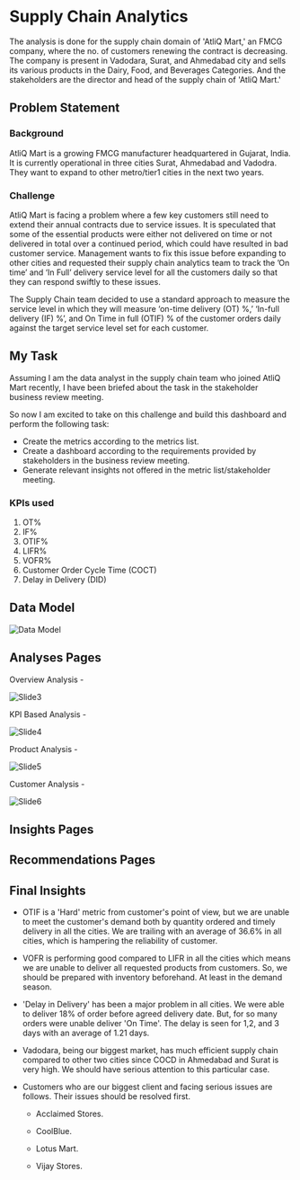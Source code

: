
# Supply Chain Analytics 

The analysis is done for the supply chain domain of 'AtliQ Mart,' an FMCG company, where the no. of customers renewing the contract is decreasing. The company is present in Vadodara, Surat, and Ahmedabad city and sells its various products in the Dairy, Food, and Beverages Categories. And the stakeholders are the director and head of the supply chain of 'AtliQ Mart.'

##  Problem Statement


### Background


AtliQ Mart is a growing FMCG manufacturer headquartered in Gujarat, India. It is currently operational in three cities Surat, Ahmedabad and Vadodra. They want to expand to other metro/tier1 cities in the next two years.


### Challenge


AtliQ Mart is facing a problem where a few key customers still need to extend their annual contracts due to service issues. It is speculated that some of the essential products were either not delivered on time or not delivered in total over a continued period, which could have resulted in bad customer service. Management wants to fix this issue before expanding to other cities and requested their supply chain analytics team to track the ’On time’ and ‘In Full’ delivery service level for all the customers daily so that they can respond swiftly to these issues.

The Supply Chain team decided to use a standard approach to measure the service level in which they will measure ‘on-time delivery (OT) %,’ ‘In-full delivery (IF) %’, and On Time in full (OTIF) % of the customer orders daily against the target service level set for each customer.


## My Task


Assuming I am the data analyst in the supply chain team who joined AtliQ Mart recently, I have been briefed about the task in the stakeholder business review meeting.

So now I am excited to take on this challenge and build this dashboard and perform the following task:

- Create the metrics according to the metrics list.
- Create a dashboard according to the requirements provided by stakeholders in the business review meeting.
- Generate relevant insights not offered in the metric list/stakeholder meeting.


### KPIs used


1. OT%
2. IF%
3. OTIF%
4. LIFR%
5. VOFR%
6. Customer Order Cycle Time (COCT)
7. Delay in Delivery (DID)


## Data Model

![Data Model](https://user-images.githubusercontent.com/58877807/199785407-857dd977-002a-45fa-80c3-5b9cf4d7da06.png)

## Analyses Pages

Overview Analysis -

![Slide3](https://user-images.githubusercontent.com/58877807/199787804-0ccfe041-6ac6-46a9-834c-d6c8c6f8e651.JPG)

KPI Based Analysis -

![Slide4](https://user-images.githubusercontent.com/58877807/199787816-5a6c4471-9ae6-46b3-a7c4-e13448fc1651.JPG)

Product Analysis -

![Slide5](https://user-images.githubusercontent.com/58877807/199787818-8d023ba5-326d-4d84-bf03-c3bc5bf6a6e5.JPG)

Customer Analysis -

![Slide6](https://user-images.githubusercontent.com/58877807/199787819-bb09b611-5008-4ccf-95fc-129e8604e5ec.JPG)

## Insights Pages

## Recommendations Pages

## Final Insights


- OTIF is a 'Hard' metric from customer's point of view, but we are unable to meet the customer's demand both by quantity ordered and timely delivery in all the cities. We are trailing with an average of 36.6% in all cities, which is hampering the reliability of customer.

- VOFR is performing good compared to LIFR in all the cities which means we are unable to deliver all requested products from customers. So, we should be prepared with inventory beforehand. At least in the demand season.

- 'Delay in Delivery' has been a major problem in all cities. We were able to deliver 18% of order before agreed delivery date. But, for so many orders were unable deliver 'On Time'. The delay is seen for 1,2, and 3 days with an average of 1.21 days.

- Vadodara, being our biggest market, has much efficient supply chain compared to other two cities since COCD in Ahmedabad and Surat is very high. We should have serious attention to this particular case.

- Customers who are our biggest client and facing serious issues are follows. Their issues should be resolved first.
    
    - Acclaimed Stores.

    - CoolBlue.

    - Lotus Mart.

    - Vijay Stores.
